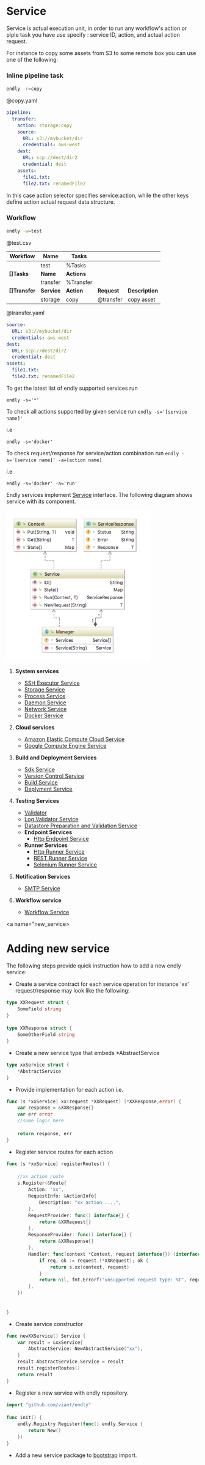 # Service


Service is actual execution unit, in order to run any workflow's action or piple task you have use specify :
service ID, action, and actual action request.

For instance to copy some assets from S3 to some remote box you can use one of the following:

### Inline pipeline task
```bash
endly -r=copy
```
@copy.yaml
```yaml
pipeline:
  transfer:
    action: storage:copy  
    source:
      URL: s3://mybucket/dir
      credentials: aws-west
    dest:
      URL: scp://dest/dir2
      credential: dest
    assets:
      file1.txt:
      file2.txt: renamedFile2      

```

In this case action selector specifies service:action, while the other keys define action actual request data structure.


### Workflow

```bash
endly -w=test
```


@test.csv

|Workflow|Name|Tasks| | |
|---|---|---|---| --- |
| |test|%Tasks|| |
|**[]Tasks**|**Name**|**Actions**| |
| |transfer|%Transfer| |
|**[]Transfer**|**Service**|**Action**|**Request**|**Description**|
| |storage|copy|@transfer| copy asset |



@transfer.yaml
```yaml
source:
  URL: s3://mybucket/dir
  credentials: aws-west
dest:
  URL: scp://dest/dir2
  credential: dest
assets:
  file1.txt:
  file2.txt: renamedFile2      
```




To get the latest list of endly supported services run
```text
endly -s='*'
```

To check all actions supported by given service run 
`endly -s='[service name]'`

i.e 
```text
endly -s='docker'
```

To check request/response for service/action combination run 
`endly -s='[service name]' -a=[action name]`

i.e 
```text
endly -s='docker' -a='run'
```




Endly services implement [Service](service.go) interface.
The following diagram shows service with its component.


![Service diagram](diagram.png)


1) **System services**
    - [SSH Executor Service](../../system/exec)
    - [Storage Service](../../system/storage)
    - [Process Service](../../system/process)
    - [Daemon Service](../..//system/daemon)
    - [Network Service](../../system/network)
    - [Docker Service](../../system/docker)
2) **Cloud services**
    - [Amazon Elastic Compute Cloud Service](../../cloud/ec2)
    - [Google Compute Engine Service](../../cloud/gce)
3) **Build and Deployment Services**
    - [Sdk Service](../../deployment/sdk)
    - [Version Control Service](../../deployment/vc)
    - [Build Service](../../deployment/build)
    - [Deplyment Service](../../deployment/deploy)
6) **Testing Services**
   - [Validator](../../testing/validator)
   - [Log Validator Service](../../testing/log)
   - [Datastore Preparation and Validation Service](../../testing/dsunit)
   - **Endpoint Services**
      - [Http Endpoint Service](../../testing/endpoint/http) 
   - **Runner Services**
      - [Http Runner Service](../../testing/runner/http) 
      - [REST Runner Service](../../testing/runner/rest) 
      - [Selenium Runner Service](../../testing/runner/selenium) 

   
7) **Notification Services**
   - [SMTP Service](../../notify/smtp)
8) **Workflow service**
   - [Workflow Service](../../workflow/)
 



<a name="new_service>&nbsp;</a>
# Adding new service

The following steps provide quick instruction how to add a new endly service:

- Create a service contract for each service operation for instance 'xx' request/response may look like the following:
```go
type XXRequest struct {
	SomeField string
}

type XXResponse struct {
	SomeOtherField string
}
```
- Create a new service type that embeds *AbstractService
```go
type xxService struct {
	*AbstractService
}
```
- Provide implementation for each action i.e.
```go
func (s *xxService) xx(request *XXRequest) (*XXResponse,error) {
	var response = &XXResponse{}
	var err error
	//some logic here
	
	return response, err
}
````
- Register service routes for each action
```go
func (s *xxService) registerRoutes() {
	
	//xx action route
	s.Register(&Route{
		Action: "xx",
		RequestInfo: &ActionInfo{
			Description: "xx action ....",
		},
		RequestProvider: func() interface{} {
			return &XXRequest{}
		},
		ResponseProvider: func() interface{} {
			return &XXResponse{}
		},
		Handler: func(context *Context, request interface{}) (interface{}, error) {
			if req, ok := request.(*XXRequest); ok {
				return s.xx(context, request)
			}
			return nil, fmt.Errorf("unsupported request type: %T", request)
		},
	})
	
	
}
```
- Create service constructor
```go
func newXXService() Service {
	var result = &xxService{
		AbstractService: NewAbstractService("xx"),
	}
	result.AbstractService.Service = result
	result.registerRoutes()
	return result
}
```
- Register a new service with endly repository.
```go
import "github.com/viant/endly"

func init() {
	endly.Registry.Register(func() endly.Service {
		return New()
	})
}
```
- Add a new service package to [bootstrap](./../../bootstrap/bootstrap.go) import.

